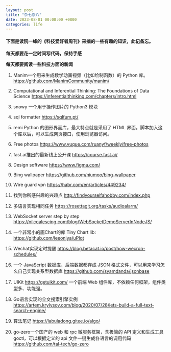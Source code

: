 ```yaml
---
layout: post
title: "杂七杂八"
date: 2023-08-01 00:00:00 +0800
categories: life
--- 
```

#### 下面是读阮一峰的《科技爱好者周刊》采摘的一些有趣的知识，此记备忘。

**每天都要花一定时间写代码，保持手感**

**每天都要阅读一些科技方面的新闻**

1. Manim一个用来生成数学动画视频（比如绘制函数）的 Python 库。
https://github.com/ManimCommunity/manim/

2. Computational and Inferential Thinking: The Foundations of Data Science
https://inferentialthinking.com/chapters/intro.html

3. snowy 一个用于操作图片的 Python3 模块

4. sql formatter
https://sqlfum.pt/

5. remi Python 的图形界面库，最大特点就是采用了 HTML 界面。脚本加入这个库以后，可以生成网页接口，使用浏览器访问。

6. Free photos
https://www.yuque.com/ruanyf/weekly/free-photos

7. fast.ai推出的最新线上公开课
https://course.fast.ai/

8. Design software
https://www.figma.com/

9. Bing wallpaper
https://github.com/niumoo/bing-wallpaper

10. Wire guard vpn
https://habr.com/en/articles/449234/

11. 找到你所感兴趣的兴趣点
http://findyourselfahobby.com/index.php

12. 多语言实现相同任务
https://rosettagit.org/tasks/audioalarm/       

13. WebSocket server step by step
https://nilcoalescing.com/blog/WebSocketDemoServerInNodeJS/

14. 一个非常小的画Chart的库  Tiny Chart lib:
https://github.com/leeoniya/uPlot

15. Wechat实现定时提醒
https://blog.betacat.io/post/how-wecron-schedules/

16. 一个 JavaScript 数据库，后端数据都存成 JSON 格式文件，可以用来学习怎么自己实现关系型数据库
https://github.com/syamdanda/jsonbase

17. UIKit https://getuikit.com/
一个前端 Web 组件库，不依赖任何框架，组件类型多、功能强。

18. Go语言实现的全文搜索引擎实例
https://artem.krylysov.com/blog/2020/07/28/lets-build-a-full-text-search-engine/

19. 算法笔记
https://labuladong.gitee.io/algo/

20. go-zero一个国产的 web 和 rpc 微服务框架，含极简的 API 定义和生成工具 goctl，可以根据定义的 api 文件一键生成各语言的调用代码
https://github.com/tal-tech/go-zero
